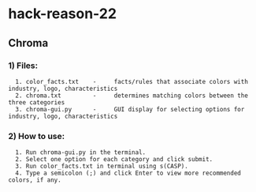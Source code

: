 # hack-reason-22
## Chroma

### 1) Files:
      1. color_facts.txt    -     facts/rules that associate colors with industry, logo, characteristics
      2. chroma.txt         -     determines matching colors between the three categories
      3. chroma-gui.py      -     GUI display for selecting options for industry, logo, characteristics

### 2) How to use:
      1. Run chroma-gui.py in the terminal.
      2. Select one option for each category and click submit.
      3. Run color_facts.txt in terminal using s(CASP).
      4. Type a semicolon (;) and click Enter to view more recommended colors, if any.
